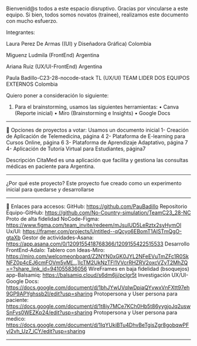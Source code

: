 Bienvenid@s todos a este espacio disruptivo. Gracias por vincularse a este equipo. Si bien, todos somos novatos (trainee), realizamos este documento con mucho esfuerzo.



Integrantes:


Laura Perez De Armas ((UI) y Diseñadora Gráfica) Colombia


Miguenz Ludmila (FrontEnd) Argentina 


Ariana Ruiz (UX/UI-FrontEnd) Argentina 


Paula Badillo-C23-28-nocode-stack TL (UX/UI) TEAM LIDER DOS EQUIPOS EXTERNOS Colombia



Quiero poner a consideración lo siguiente:

1.	Para el brainstorming, usamos las siguientes herramientas:
•	Canva (Reporte inicial)
•	Miro (Brainstorming e Insights)
•	Google Docs


________________________________________



📝 Opciones de proyectos a votar:
Usamos un documento inicial 
1- Creación de Aplicación de Telemedicina, página 4
2- Plataforma de E-learning para Cursos Online, página 6
3- Plataforma de Aprendizaje Adaptativo, página 7
4- Aplicación de Tutoría Virtual para Estudiantes, página7 


Descripción
CitaMed es una aplicación que facilita y gestiona las consultas médicas en paciente para Argentina.

________________________________________

¿Por qué este proyecto?
Este proyecto fue creado como un experimento inicial para quedarse y desarrollarse



________________________________________


🔑 Enlaces para accesos:
GitHub: https://github.com/PauBadillo
Repositorio Equipo-GitHub: https://github.com/No-Country-simulation/TeamC23_28-NC
Proto de alta fidelidad NoCode-Figma: https://www.figma.com/team_invite/redeem/mJsuIUD5LeRztx2syHymOl
Ux/UI: https://framer.com/projects/Untitled--qQcyo6EBomT1AISTmQgO-gtaXb
Gestor de actividades-Asana: https://app.asana.com/0/1209155418768366/1209155422515533
Desarrollo FrontEnd-Adalo: 
Tablero con Ideas-Miro: https://miro.com/welcomeonboard/Z2NYN0xGK0JYL2NFeEVuTmZFc1R0SkNFZ0p4cEJ6cmFOVm5vM[…]lcTM2UkNzTFl1VVcrRHZRV2oxcVZyT2MhZQ==?share_link_id=941055836056
WireFrames en baja fidelidad (bsoquejos) app-Balsamiq: https://balsamiq.cloud/s6dm6jj/pclgr5t
Investigación UX/UI-Google Docs: https://docs.google.com/document/d/1bhJYwUVqIwDpiaQYvwxVnFXtt97eh9GP9APYghssb2I/edit?usp=sharing
Protopersona y User persona para paciente: 
https://docs.google.com/document/d/1t8iy7MCe7KCh0Hb5t86yygjoJq2uswSnFvs0WEZKp24/edit?usp=sharing
Protopersona y User persona para medico: https://docs.google.com/document/d/1IqYUkiBTu4DhvBeTgisZgr8gobqwPFyI2vh_Uz7_iCY/edit?usp=sharing
________________________________________

